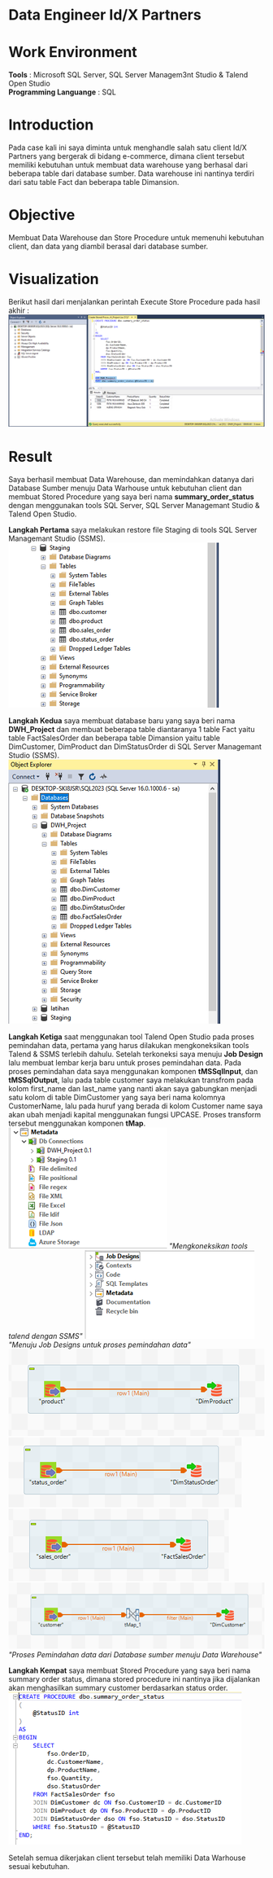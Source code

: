 # Data Engineer Id/X Partners

# Work Environment
**Tools** : Microsoft SQL Server, SQL Server Managem3nt Studio & Talend Open Studio  <br>
**Programming Languange** : SQL <br>

# Introduction
Pada case kali ini saya diminta untuk menghandle salah satu client Id/X Partners yang bergerak di bidang e-commerce, dimana client tersebut memiliki kebutuhan untuk membuat data warehouse yang berhasal dari beberapa table dari database sumber. Data warehouse ini nantinya terdiri dari satu table Fact dan beberapa table Dimansion.

# Objective
Membuat Data Warehouse dan Store Procedure untuk memenuhi kebutuhan client, dan data yang diambil berasal dari database sumber.

# Visualization
Berikut hasil dari menjalankan perintah Execute Store Procedure pada hasil akhir :
![Final](Final.PNG)

# Result
Saya berhasil membuat Data Warehouse, dan memindahkan datanya dari Database Sumber menuju Data Warhouse untuk kebutuhan client dan membuat Stored Procedure yang saya beri nama **summary_order_status** dengan menggunakan tools SQL Server, SQL Server Managemant Studio & Talend Open Studio. 

**Langkah Pertama** saya melakukan restore file Staging di tools SQL Server Managemant Studio (SSMS).
![Langkah_Pertama](Pic_Langkah_Pertama.png)

**Langkah Kedua** saya membuat database baru yang saya beri nama **DWH_Project** dan membuat beberapa table diantaranya 1 table Fact yaitu table FactSalesOrder dan beberapa table Dimansion yaitu table DimCustomer, DimProduct dan DimStatusOrder di SQL Server Managemant Studio (SSMS).
![Langkah_Kedua](Pic_Langkah_Kedua.png)

**Langkah Ketiga** saat menggunakan tool Talend Open Studio pada proses pemindahan data, pertama yang harus dilakukan mengkoneksikan tools Talend & SSMS terlebih dahulu. Setelah terkoneksi saya menuju **Job Design** lalu membuat lembar kerja baru untuk proses pemindahan data. Pada proses pemindahan data saya menggunakan komponen **tMSSqlInput**, dan **tMSSqlOutput**, lalu pada table customer saya melakukan transfrom pada kolom first_name dan last_name yang nanti akan saya gabungkan menjadi satu kolom di table DimCustomer yang saya beri nama kolomnya CustomerName, lalu pada huruf yang berada di kolom Customer name saya akan ubah menjadi kapital menggunakan fungsi UPCASE. Proses transform tersebut menggunakan komponen **tMap**.
![Langkah_Ketiga_Bag.1](Pic_Langkah_Ketiga_Bag.1.PNG)
_"Mengkoneksikan tools talend dengan SSMS"_
![Langkah_Ketiga_Bag.2](Pic_Langkah_Ketiga_Bag.2.PNG)
_"Menuju Job Designs untuk proses pemindahan data"_
![Langkah_Ketiga_Bag.3](Pic_Langkah_Ketiga_Bag.3.PNG)
![Langkah_Ketiga_Bag.4](Pic_Langkah_Ketiga_Bag.4.PNG)
![Langkah_Ketiga_Bag.6](Pic_Langkah_Ketiga_Bag.6.PNG)
![Langkah_Ketiga_Bag.5](Pic_Langkah_Ketiga_Bag.5.PNG)
_"Proses Pemindahan data dari Database sumber menuju Data Warehouse"_

**Langkah Kempat** saya membuat Stored Procedure yang saya beri nama summary order status, dimana stored procedure ini nantinya jika dijalankan akan menghasilkan summary customer berdasarkan status order.
![Langkah_Keempat](Pic_Langkah_Keempat.PNG)

Setelah semua dikerjakan client tersebut telah memiliki Data Warhouse sesuai kebutuhan.